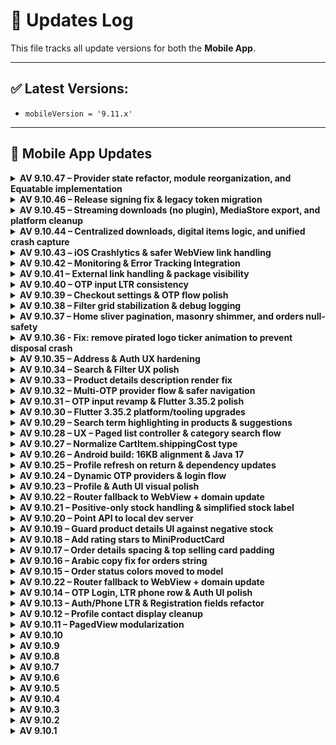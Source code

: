 # 🔄 Updates Log

This file tracks all update versions for both the **Mobile App**.

---

## ✅ Latest Versions:
- `mobileVersion = '9.11.x'`
---

## 📱 Mobile App Updates

<details>
<summary><strong>AV 9.10.47 – Provider state refactor, module reorganization, and Equatable implementation</strong></summary>

### State Management (Provider Refactor)

* **Refactored `HomePresenter` to `HomeProvider`** (`lib/presenter/home_presenter.dart` renamed to `lib/presenter/home_provider.dart`). This migrates the home screen state management from a single `ChangeNotifier` to a modular Provider pattern using **`context.read`** and **`context.select`**.
* Updated almost all widget usages across the application (home screen templates, cart provider, auth screens) to access data and logic via `HomeProvider`.
* Extracted banner management logic into three new dedicated widgets: **`HomeBannersOne`**, **`HomeBannersTwo`**, and **`HomeBannersThree`** for cleaner composition.

### Code Cleanup & Consistency

* **`emptyWidget` Constant:** Introduced a global constant **`const SizedBox emptyWidget = SizedBox();`** in `lib/app_config.dart`. This constant is used extensively to replace direct usages of `const SizedBox()` for improved consistency and minor performance gains.
* **Data Model `Equatable`:** Implemented the `Equatable` package on several major data models to ensure reliable object comparison:
    * `Category`
    * `FlashDealResponseDatum`
    * `Product` (in `product_mini_response.dart`)
    * `AIZSlider`
    * `CurrentRemainingTime`
    * `SingleBanner`

### API / Backend

* **No endpoint or schema changes.**

### Must Update (Stores)

* **No** — Internal architecture and client-side code refactoring only.
</details>



<details>
<summary><strong>AV 9.10.46 – Release signing fix & legacy token migration</strong></summary>

### Android (Build)

* **Release signing**: switch `buildTypes.release.signingConfig` from **debug** → **release** in `android/app/build.gradle` to ensure proper signing for Play builds.
* No changes to minSdk/targetSdk or ProGuard rules.

### App Config

* `AppConfig`:

  * Added docs for `DOMAIN_PATH` usage.
  * New optional key: **`oldTokenKey`** — allows one-time migration of a previously stored auth token from `SharedPreferences` (legacy apps) to the new auth flow.

### Flutter (Bootstrap & Auth)

* `main.dart`:

  * Imports `shared_preferences`, `AuthRepository`, status helpers, and models.
  * New bootstrap step **`_getUserData()`** (runs during startup) to migrate legacy tokens:

    * Reads `SharedPreferences[AppConfig.oldTokenKey]`.
    * If present, sets `access_token`, calls `AuthRepository().getUserByTokenResponse()`.
    * On success: removes old key, persists user via `AuthHelper.setUserData(...)`, calls `saveFCMToken()`.
    * On failure: clears user data and reports via `recordError(e, st)`.
* Non-blocking; if `oldTokenKey` is empty or missing, app proceeds normally.

### API / Backend

* **No endpoint or schema changes.**
* Token validation reuses existing **getUserByToken** endpoint.

### Must Update (Stores)

* **No** — build/signing correction and silent token migration only (no manifest/plist changes, no user-visible behavior).

</details>


<details>
<summary><strong>AV 9.10.45 – Streaming downloads (no plugin), MediaStore export, and platform cleanup</strong></summary>

### Android

* Removed **flutter\_downloader** providers/custom initializer from `AndroidManifest.xml`.
* Deleted plugin notification strings from `res/values` & `values-ar`.
* Implemented native saver via `MethodChannel("media_store_saver")` in **`MainActivity.kt`**:

  * Saves to **Public Downloads** using **MediaStore** on Android 10+ (scoped storage).
  * Pre-Q fallback copies to `Environment.DIRECTORY_DOWNLOADS`.
  * Supports subfolder: `Downloads/<AppName>`, proper MIME types, and sanitized filenames.

### iOS

* Removed **flutter\_downloader** registration from `AppDelegate.swift`.
* Purged related pods from `Podfile.lock`.

### Flutter — Download stack (plugin-free)

* New streaming downloader (no external package):

  * `helpers/download/download_service.dart` – **HttpClient** with progress, speed, ETA, pause/resume/cancel, resume when server supports `Accept-Ranges`.
  * `helpers/download/download_paths.dart` – base dirs (Android temp, iOS Documents).
  * `helpers/download/media_store_saver.dart` – bridge to Android saver.
  * `providers/download_provider.dart` – state management for a single download task.
  * `ui_elements/adaptive_download_tile.dart` – reusable UI (progress bar + controls).
  * `screens/orders/download_bill.dart` – invoice download button with spinner/success state.
* Integrations:

  * `PurchasedDigitalProductCard` now shows progress and **Pause / Resume / Cancel**.
  * `OrderDetails` uses `<DownloadBill orderId=...>` instead of inline logic.
* Cleaned `ApiRequest`: removed download responsibilities (kept to pure HTTP).

### Error handling & misc

* Switched catches to `catch (e, st)` and `recordError(e, st)` across touched files for better crash reports.
* `Btn.basic` gains `disabledBackgroundColor` to avoid unwanted disabled tint.

### i18n

* Added EN/AR keys: `pause`, `resume`, `cancel`, `downloaded`, `download_canceled`, `saved_to`, `invoice_downloaded`.

### Dependencies

* Dropped `flutter_downloader` from `pubspec.yaml`.
* Minor transitive updates (`analyzer`, `build_runner`, `clarity_flutter`, `go_router`, etc.).
* Flutter SDK constraint bumped to **>= 3.35.0**.

### API / Backend

* **No endpoint or schema changes**.

### Must Update (Stores)

* **No** — native/manifest changes and user-visible download behavior.</details>


<details>
<summary><strong>AV 9.10.44 – Centralized downloads, digital items logic, and unified crash capture</strong></summary>

### Flutter — Downloads & Error Reporting

* **Centralized file downloads** in `ApiRequest.downloadFile(endPoint)`:

  * Initializes `FlutterDownloader` (registers callback) and isolates safely.
  * Creates platform-appropriate **Download** directory and requests storage permission when needed.
  * Passes **auth/headers** via `commonHeader`.
  * Shows localized toasts: `"download_started"` / `"download_failed"`.
* Replaced ad-hoc download code with the centralized helper:

  * **OrderDetails**: `_downloadInvoice(int id)` → `ApiRequest.downloadFile("/invoice/download/$id")`.
  * **PurchasedDigitalProductCard**: direct call to `ApiRequest.downloadFile("/purchased-products/download/<id>")`.
* **Crash capture**: added `recordError(e, StackTrace.current)` in multiple catch blocks:

  * `aiz_summer_note.dart`, `paged_view.dart`, `map_location.dart`, `product_details.dart`,
    `navigation_service.dart`, `execute_and_handle_remote_errors.dart`.
* `main.dart`:

  * Uses `AppConfig.isDebugMode` for `FlutterDownloader.initialize`.
  * Registers global downloader callback.
  * **Clarity**: renamed & expanded to `setCustomUserDataClarity()`; now sets `userId` and tags:
    `id`, `name`, `email`, `phone`, `language`. Updated call sites.

### Cart & Checkout (Digital items)

* **`CartItem`**:

  * New field: `isDigital` (parsed from `"is_digital"`), defaults to `false`.
  * `maxQuantity` now `999999` for digital items; otherwise `min(upperLimit, _maxQty ?? upperLimit)`.
* **Cart UI**:

  * Adjusted padding and **hide quantity controls** when `item.isDigital == true`.
* **ShippingInfo**:

  * For digital items with `quantity == 1`, show `price_ucf: <price>` instead of `qty × price = total`.

### Product Details

* Description overlay refactor:

  * Replaced fixed `Positioned.fill` with **`AnimatedPositioned`** for smoother “view more/less” transitions.
  * Added error reporting around `runJavaScriptReturningResult`.

### i18n

* Added keys (EN/AR):

  * `"download_started"`, `"download_failed"`, `"Newest"`, `"Oldest"`, `"Smallest"`, `"Largest"`.
* **UploadFile** sort labels now localized via `.tr()`.

### Cleanups

* Removed duplicated platform download helpers and scattered downloader init.
* Minor imports alignment (`main.dart` & others).

### API / Backend

* **No endpoint or schema changes.**

### Must Update (Stores)

* **No** – runtime behavior only (downloads/error capture/i18n). No manifest/plist changes in this patch.

</details>





<details>
<summary><strong>AV 9.10.43 – iOS Crashlytics & safer WebView link handling</strong></summary>

### iOS
- Added **Firebase Crashlytics** integration:
  - Pod dependencies (`Firebase/Crashlytics`, `FirebaseSessions`, `FirebaseRemoteConfigInterop`).
  - Xcode build phase **“Firebase Crashlytics”** run script.
  - Set `DEBUG_INFORMATION_FORMAT` to **dwarf-with-dsym** to ensure symbolicated reports.
- `Info.plist`: added `facetime` to **LSApplicationQueriesSchemes**.

### Flutter (WebView & Navigation)
- `CommonWebviewScreen` & `ProductDetails`:
  - Do **not** intercept navigation during the **initial page load**.
  - Intercept external/deep links **after** `onPageFinished` only.
- `NavigationService.handleUrls(...)`:
  - Now returns `Future<bool>` (true when handled).
  - Deep links to `${AppConfig.DOMAIN_PATH}` are routed via `GoRouter`.
  - Ignores paths containing `/mobile-page` to allow router fallback pages to render inside WebView.
  - External URLs launched via `url_launcher`; errors surface via `SnackBar`.

### API / Backend
- No endpoint or schema changes.

### Must Update (Stores)
- **Yes** — iOS native build config + user-visible link handling behavior.

</details>


<details>
<summary><strong>AV 9.10.42 – Monitoring & Error Tracking Integration</strong></summary>

### Features
- Integrated **Firebase Crashlytics (NDK)** for fatal error reporting.
- Added **Sentry** for extended monitoring (optional via `sentry_dsn` from Business Settings).
- Added **Microsoft Clarity** session recording (optional via `clarity_project_id`).
- Unified error handler: forwards Flutter and platform errors to Crashlytics and Sentry.
- Clarity sets `user_id` or `temp_user_id` when available.

### API / Backend
- `BusinessSettingsData` now maps optional keys:
  - `"sentry_dsn"` → `sentryDSN`
  - `"clarity_project_id"` → `clarityProjectId`
- No existing endpoint schema changes.

### Must Update (Stores)
- **No** – adds new monitoring behavior and Crashlytics NDK.

</details>

<details>
<summary><strong>AV 9.10.41 – External link handling & package visibility</strong></summary>

### Android
- Added **package visibility** queries for `mailto:`, `sms:`, `tel:`, `http:`, and `https:` under `android/app/src/main/AndroidManifest.xml` to ensure `url_launcher` can resolve external handlers on Android 11+.
- No runtime permission changes.

### iOS
- Updated **LSApplicationQueriesSchemes** in `ios/Runner/Info.plist` to include `mailto`, `ms-outlook`, `googlegmail`, `tel`, `sms`, `http`, `https`, `comgooglemaps`, and `waze` for safer `canOpenURL` checks.

### Flutter
- Hardened `NavigationService.handleUrls()` logic:
  - Treats router-relative paths (e.g., `/product/1?ref=...`) as in-app routes.
  - Routes links with host **`${AppConfig.DOMAIN_PATH}`** via `GoRouter`.
  - Opens all other schemes/hosts externally via `url_launcher` with `LaunchMode.externalApplication`.
  - Preserves translated error message on invalid URLs.

### API / Backend
- No endpoint or schema changes.

### Must Update (Stores)
- **Yes** – manifest/plist changes + user-visible link handling.

</details>

<details>
<summary><strong>AV 9.10.40 – OTP input LTR consistency</strong></summary>

### Why
Users on RTL locales (e.g., Arabic) saw OTP cells flow right-to-left, which is confusing for numeric codes.

### Changes
- Force LTR for OTP entry by wrapping `Pinput` with `Directionality(textDirection: TextDirection.ltr)`.

### UX
- OTP digits always fill from left to right, across locales.

### API / Backend
- No endpoint or schema changes.

### Store update required?
- **Yes** (client-side UX fix).

</details>

<!-- Update the Latest Versions block if you keep it in-sync -->

<details>
<summary><strong>AV 9.10.39 – Checkout settings & OTP flow polish</strong></summary>

### UI/UX
- Checkout: Show optional `checkout_message` above payment methods (auto RTL/LTR).
- Address: Conditionally hide **Email** (`hide_email_checkout`) and **Postal Code** (`hide_postal_code_checkout`) fields; validation adapts accordingly.

### Auth / Flow
- Registration: When OTP is required but no provider selected, refresh OTP providers and prompt selection.
- Routing: Simplified mail verification gating in `AIZRoute` (broader coverage).

### Cart
- Totals parsing made null-safe for currency code/symbol.

### Guest Checkout
- Send `email` only if non-empty; safer form prefill.

### API / Backend
- No endpoint changes. Client now consumes new business settings keys:
  - `hide_email_checkout`, `hide_postal_code_checkout`, `checkout_message`.

### Must Update (Stores)
- **No** – client-side UI/flow only.
</details>

<details>
<summary><strong>AV 9.10.38 – Filter grid stabilization & debug logging</strong></summary>

### UI/UX
- Filter: Replaced `MasonryGridView.count` with `GridView.builder` + `SliverGridDelegateWithFixedCrossAxisCount(2)` and fixed `childAspectRatio = 0.63` (centralized in `AppDimensions.productGridChildAspectRatio`) to stabilize the layout and reduce masonry-related issues during load-more.

### Infra / Debug
- `ProductRepository.getFilteredProducts`: Added `dart:developer log()` to print the response body for easier troubleshooting during development.

### API / Backend
- No changes to endpoints or schema.

### Must Update (Stores)
- **No** – UI layout and logging only.
</details>


<details>
<summary><strong>AV 9.10.37 – Home sliver pagination, masonry shimmer, and orders null-safety</strong></summary>

### UX / Performance
- Replaced nested scrolls with true **sliver-based** *All Products* section.
- Infinite scroll now uses `NotificationListener<ScrollUpdateNotification>` + `paginationListener(ScrollMetrics)` with prefetch at **80%** of scroll extent.
- Centered overlay loading container; **Masonry sliver** shimmer placeholders while loading more.
- Replaced `WillPopScope` with `PopScope` across home templates for safer back navigation.

### Tech
- New `ShimmerHelper.buildProductSliverGridShimmer()` for sliver grids.
- New `HomeAllProductsSliver` widget (replaces `HomeAllProducts2`) and `allProductsSliver(...)` helper.
- Removed `mainScrollController` / per-grid controllers in favor of metrics-based pagination.
- Guarded duplicate fetch when at exact `maxScrollExtent`.

### Orders
- `OrderRepository.getOrderItems()` now returns **OrderItemResponse** instead of dynamic.
- `OrderDetails`: typed list, null-safety for fields, uses `StringHelper.direction` for product name, safer price string.
- `Order` model: added color for **picked_up** status.

### Lists
- `OrderList`: initial skeleton now scrollable; switched to `ListView.separated` with `AlwaysScrollableScrollPhysics`.

### API impact
- **None** (no endpoint/path changes).

### Store update
- must update in play store or apple store: **Yes** fixes a client-side crash/assertion (Products not get with pagination successfully in home ).
</details>

<details>
<summary><strong>AV 9.10.36 - Fix: remove pirated logo ticker animation to prevent disposal crash</strong></summary>

### Bugfix
- Removed bouncing animation for “pirated” logo to stop `_WidgetTicker` assertion during language changes and rapid navigation.
- Replaced `AnimatedBuilder` with a static image.
- Cleaned up all calls to `initPiratedAnimation` and controller disposals.

### API
- No changes.

### Must update (Stores)
- **Yes** — fixes a client-side crash/assertion.
</details>

<details>
<summary><strong>AV 9.10.35 – Address & Auth UX hardening</strong></summary>

### Highlights
- Safe back navigation with `PopScope`: fallback to Home when users cannot pop.
- Global `Directionality` at app root; removed redundant screen wrappers.
- Address workflow:
  - Awaited auth persistence to avoid race conditions.
  - Prefetch addresses post-login/OTP/registration/guest flows.
  - Auto-redirect to Address screen only when required; back can be blocked until a default address is set.
  - Immediate in-memory default address assignment on selection.
  - Logout now clears default address state.

### UI/UX
- Filter: compact sort dialog (RadioGroup), AppBar polish, consistent borders; better search suggestion subtitles and text direction.
- Blog list: prevent title overflow.
- Profile: correct text direction for name/phone, safer loading dialog context.
- Misc: Useful `backButton(onPressed)`, home app bar address tap fixed, pagination guard formatting.

### API / Backend
- No endpoint or schema changes.

### Must Update (Stores)
- **Yes** – fixes user-visible navigation/state issues after login and ensures address requirement flow works reliably.
</details>



<details>
<summary><strong>AV 9.10.34 – Search & Filter UX polish</strong></summary>

### Helpers
- Extracted `shimmerInGrid(int)` in `lib/helpers/shimmer_helper.dart` and reused in grids.

### Search
- `lib/repositories/search_repository.dart`
  - GET `${AppConfig.BASE_URL}/get-search-suggestions?query_key=<q>&type=<type>`
  - Header: `App-Language` now dynamic:
    - If `query_key` non-empty → `query_key.langCode`
    - Else → `app_language.$!`
  - Response schema unchanged. Expected codes: 200 / 4xx / 5xx (unchanged).

### Filter Screen
- Unified loading containers to show “no more …” only when data finished.
- Show shimmer placeholders at the end of lists while loading more.
- TypeAhead wired with controller and submit via `onSearch`.

### i18n
- No new keys. Stopped using `loading_more_*_ucf` in filter.

### Must Update (Stores)
- No.
</details>


<details>
<summary><strong>AV 9.10.33 – Product details description render fix</strong></summary>

### Bug Fix
- Ensure product **description** height is measured only **after** the HTML is injected and the first frame is rendered.
- Removed artificial delay from `getDescriptionHeight()` and eliminated early post-frame measure in `initState`.
- Effect: fixes cases where the description collapsed (height=0) and remained invisible on first open.

### UX / Stability
- `HomePresenter`: safer load-more condition when `totalAllProductData` is null.
- `MiniProductCard`: remove unused rating import/variable to keep `flutter analyze` clean.

### API / Store
- **No endpoint changes**.
- **must update in play store or apple store: yes** (fixing a Flutter client bug against a working endpoint).

</details>


<details>
<summary><strong>AV 9.10.32 – Multi-OTP provider flow & safer navigation</strong></summary>

### Auth / OTP
- Added optional OTP provider support across **registration**, **login**, **password reset**, and **guest checkout** flows.
- `Otp` screen now accepts `isPhone`, `emailOrPhone`, and initial `provider` and auto-submits on completion.
- Android: resilient SMS User Consent (retry on failure); iOS keeps one-time-code hint.
- Resend timer increased to **90s**.

### Routing / UX
- `AIZRoute.push/slideLeft/slideRight` extended to accept OTP context (`emailOrPhone`, `provider`, `isPhone`) and auto-redirect to OTP when needed.
- Error screen back behavior hardened: respects `Navigator.canPop(context)` before allowing pop.

### i18n
- New key: `please_select_otp_provider` (en/ar).

### API / Store
- **POST** `/auth/signup` — client optionally sends `"otp_provider"` when `mustOtp` is enabled. Expected: `200 OK` or validation errors.
- **GET** `/auth/resend_code` — now supports query `?otp_provider={type}` when provided. Expected: `200 OK` (boolean `result` + `message`).
- must update in play store or apple store: **no** (client-side flow & UX only; optional request fields).

### Notes
- **Breaking (internal):** Call sites that navigate to OTP should use the new `AIZRoute` signatures or pass `null`/`false` defaults.
- Widgets: new reusable `SelectOTPProviderWidget`; `OtpInputWidget` gains `isDigitOnly`.

</details>


<details>
<summary><strong>AV 9.10.31 – OTP input revamp & Flutter 3.35.2 polish</strong></summary>

### Auth / OTP
- Replaced `sms_autofill` with `pinput` + `smart_auth` (Android User Consent API).
- New `OtpInputWidget` and `OtpInputController` with auto-fill (Android) and iOS one-time-code hint.
- Added `otp_provider` field to password-forget flow; selectable provider UI.

### UX
- Highlight selected 3rd-party login option.
- `Loading.show(context, canPop)` to allow/deny dismiss; safer `close()`.

### Infra
- Logging via `dart:developer log` in API POST.

### API / Store
- Endpoint: `POST /auth/password/forget_request`—request may include `"otp_provider": "<provider-type>"`.
- must update in play store or apple store: **no** (feature-level changes without breaking endpoints).

</details>


<details>
<summary><strong>AV 9.10.30 – Flutter 3.35.2 platform/tooling upgrades</strong></summary>

### Build System
- Android: compileSdk **36**, AGP **8.6.0**, Kotlin **2.1.0**, Google Services **4.4.3**.
- iOS: MinimumOSVersion **13.0**, updated Runner scheme (LLDB init + GPU validation).

### Dependencies
- Firebase BoM **33.15.0**, `firebase-messaging` managed via BoM.
- Google Play Services Auth **21.3.0**.
- Dart `intl` **0.20.2**.

### Notes
- Regenerate lockfiles with `dart pub get` and `pod install`.

### API / Store
- No API changes.
- must update in play store or apple store: **no** (tooling upgrades only).

</details>

<details>
<summary><strong>AV 9.10.29 – Search term highlighting in products & suggestions</strong></summary>

### UX
- Highlight matching search terms in product names across Brand, Category, and Wishlist grids.
- TypeAhead suggestions now highlight the typed text (title + subtitle).
- No visual change when the search box is empty.

### Tech
- New reusable `HighlightedSearchedWord` widget powered by `highlight_text` (v1.8.0).
- `ProductCard` now accepts optional `searchedText` and callers pass current `_searchKey`.

### API impact
- None.

### Store update
- **No** (UI-only enhancement).

</details>

<details>
<summary><strong>AV 9.10.28 – UX – Paged list controller & category search flow</strong></summary>

### Frontend
- Added `PagedViewController` to control `PagedView` (refresh/reset/loadNextPage/jumpToTop).
- Improved `PagedView` lifecycle: safely jump to top before reloading first page to avoid Masonry layout assertions; re-attach controller on widget updates.
- Category products screen now uses `PagedViewController` + `Debouncer` and `PopScope` to provide smoother search and back navigation.

### API impact
- None.

### Store update
- **No** (internal UI/UX enhancements).
</details>

<details>
<summary><strong>AV 9.10.27 – Normalize CartItem.shippingCost type</strong></summary>

### Model
- Changed `CartItem.shippingCost` type from `int?` to `double?` with safe JSON parsing to accept both integer and floating values.

### Impact
- Internal refactor only; verified `CartItem.shippingCost` is **not referenced** anywhere else in the app (project-wide search across `lib/`).

### Store update
- **No** (non-user-facing model normalization; no behavioral change).

</details>

<details>
<summary><strong>AV 9.10.26 – Android build: 16KB alignment & Java 17</strong></summary>

### Build System
- Pin NDK r28 and upgraded AGP to 8.5.1 to support default 16KB zip alignment on uncompressed `.so` files.
- Moved Java/Kotlin to 17 (`sourceCompatibility`/`targetCompatibility`/`jvmTarget=17`).
- Enabled core library desugaring; added `com.android.tools:desugar_jdk_libs:2.1.4`.
- Set `packagingOptions.jniLibs.useLegacyPackaging=false` to keep modern packaging.
- Removed `jcenter()` from repositories.

### Notes
- No app code or API changes.
- Store update: **no** (build/infra only).
</details>


<details>
<summary><strong>AV 9.10.25 – Profile refresh on return & dependency updates</strong></summary>

### UX
- Enabled `onPopped(value)` after returning from `ProfileEdit` so the Profile screen refreshes user data immediately.

### Dependencies
- Bumped multiple packages (e.g., `permission_handler` 12.x, `share_plus` 11.x, `flutter_local_notifications` 19.x, `sign_in_with_apple` 7.x, `package_info_plus` 8.x, `image_picker` 1.2.0, etc.). See `pubspec.yaml`/`pubspec.lock` for exact versions.

### Notes
- No API changes.
- Store update: **no** (minor UX refresh + dependency bumps).
</details>




<details>
<summary><strong>AV 9.10.24 – Dynamic OTP providers & login flow</strong></summary>

### Features
- Added dynamic OTP login providers fetched at app startup.
- Login screen now renders provider-specific OTP buttons with icon (network or local fallback) and label.

### API
- **GET** `/api/v2/activated-otp-login` → returns list of providers (`id`, `type`, `send_otp_text`, `image`). Expected: `200 OK`, JSON array.
- **POST** `/api/v2/auth/send-otp` → request body now includes `"provider"`. Expected: `200 OK` with `LoginResponse` (`result`, `message`, ...).

### i18n
- Added `by` key used to show “By {provider}” on OTP login header.

### Notes
- No breaking changes to existing endpoints.
- Store update: **no** (feature uses new endpoints; client-side addition only).
</details>

<details>
<summary><strong>AV 9.10.23 – Profile & Auth UI visual polish</strong></summary>

### UI/UX
- Added a subtle shadow (`spreadRadius: 0.08`) to profile containers and the Auth UI form card.
- Streamlined the classified section visibility condition with login check.
- Reworked the privacy policy entry and gated the "Delete my account" section behind a divider only when logged in.

### Notes
- No API changes.
- Store update: **no** (visual tweaks only).
</details>

<details>
<summary><strong>AV 9.10.22 – Router fallback to WebView + domain update</strong></summary>

### Routing
- Added `errorPageBuilder` to `GoRouter` that opens unknown routes in `CommonWebviewScreen` with `backHome=true` and URL `${RAW_BASE_URL}/mobile-page{path}`.
- `CommonWebviewScreen` now intercepts navigation and forwards it to `NavigationService` (deep links use router; external links use `url_launcher`).
- Back behavior: go back within WebView if possible; otherwise navigate to `/`.

### Config
- Updated `DOMAIN_PATH` to `sellerwise.devefinance.com`.

### Tech
- `NavigationService.handleUrls` now supports `useGo` to choose between `context.go` and `context.push`.

### Notes
- No API path changes.
- Store update: **yes** (routing behavior visible to users).
</details>


<details>
<summary><strong>AV 9.10.21 – Positive-only stock handling & simplified stock label</strong></summary>

### Logic
- Added `NumEx.onlyPositive` to normalize negative numbers to zero.
- Product details now use a sanitized stock getter (`_s`) for `maxQuantity`.

### UI/UX
- Simplified stock label to use `_stock_txt` directly from backend, keeping red color when out of stock.

### Notes
- No API changes.
- Store update: **no** (internal helper + UI logic tweak).
</details>

<details>
<summary><strong>AV 9.10.20 – Point API to local dev server</strong></summary>

### Config
- `DOMAIN_PATH` set to `sellerwise.devefinance.com`.
- `RAW_BASE_URL` switched to `http://192.168.100.200:8080/devef` (overrides `PROTOCOL + DOMAIN_PATH`).
- Effective `BASE_URL`: `http://192.168.100.200:8080/devef/api/v2`.

### Notes
- No endpoint path changes; only the base URL changed.
- **Store update: yes** (changing the app’s API base requires shipping a new build).
- On Android 9+, ensure cleartext HTTP is allowed (e.g., `usesCleartextTraffic=true` or network security config).
</details>

<details>
<summary><strong>AV 9.10.19 – Guard product details UI against negative stock</strong></summary>

### UI/UX
- When `_stock < 0`, the product details screen now shows:
  - total price as `0`,
  - quantity field fixed to `0`,
  - left stock text as `0`,
  - “out of stock” label active,
  - add-to-cart button disabled (grey, no shadow).

### Notes
- No API changes.
- Store update: **no** (logic/UI safeguards only).
</details>


<details>
<summary><strong>AV 9.10.18 – Add rating stars to MiniProductCard</strong></summary>

### UI/UX
- Added star rating row to `MiniProductCard` using `RatingBarIndicator`.
- Reduced bottom padding of the name line from 6 to 0 to make room for stars.

### Tech
- Optional `rating` parameter (int) on `MiniProductCard`; internally clamped to 0–5.
- Reuses existing `flutter_rating_bar` dependency already present in the project.

### Notes
- No API changes.
- Store update: **no** (minor UI enhancement).
</details>
<details>
<summary><strong>AV 9.10.17 – Order details spacing & top selling card padding</strong></summary>

### UI/UX
- Added a small left padding for order status labels (“Order placed”, “Confirmed”, “On the way”, “Delivered”) to improve alignment in the timeline row.
- Reduced bottom padding from 14 to 10 in the Top Selling product card content.

### Notes
- No API changes.
- Store update: **no** (minor UI tweaks).
</details>
<details>
<summary><strong>AV 9.10.16 – Arabic copy fix for orders string</strong></summary>

### UI/UX
- Corrected Arabic translation for `your_ordered_all_lower` from "طلبت" to "طلباتك".

### Notes
- No API changes.
- Store update: **no** (copy-only change).
</details>

<details>
<summary><strong>AV 9.10.15 – Order status colors moved to model</strong></summary>

### UI/UX
- Consolidated payment/delivery color logic into the `Order` model (`paymentColor`, `deliveryColor`).
- Order list now uses model-provided colors instead of inline UI conditions.

### Tech
- Added `material.dart` import in the order mini response model.

### Notes
- No API changes.
- Store update: **no** (UI-only refactor).
</details><details>
<summary><strong>AV 9.10.22 – Router fallback to WebView + domain update</strong></summary>

### Routing
- Added `errorPageBuilder` to `GoRouter` that opens unknown routes in `CommonWebviewScreen` with `backHome=true` and URL `${RAW_BASE_URL}/mobile-page{path}`.
- `CommonWebviewScreen` now intercepts navigation and forwards it to `NavigationService` (deep links use router; external links use `url_launcher`).
- Back behavior: go back within WebView if possible; otherwise navigate to `/`.

### Config
- Updated `DOMAIN_PATH` to `sellerwise.devefinance.com`.

### Tech
- `NavigationService.handleUrls` now supports `useGo` to choose between `context.go` and `context.push`.

### Notes
- No API path changes.
- Store update: **yes** (routing behavior visible to users).
</details>



<details>
<summary><strong>AV 9.10.14 – OTP Login, LTR phone row & Auth UI polish</strong></summary>

### APIs (new)
- **POST** `/auth/send-otp` — Sends an OTP to the provided phone.
  - **Request (JSON)**: `{ "phone": string, "country_code": string, "identity_matrix": string, "temp_user_id": string }`
  - **Expected**: `200 OK` with `{ result, message, ... }`
  - **Errors**: `400/422` (validation), `401/429` (auth/rate limit)
- **POST** `/auth/verify-otp` — Verifies the OTP and logs the user in.
  - **Request (JSON)**: `{ "phone": string, "country_code": string, "otp_code": string, "identity_matrix": string, "temp_user_id": string, "device_info"?: object }`
  - **Expected**: `200 OK` with `LoginResponse` payload
  - **Errors**: `400/422` for invalid code

### UI/UX
- New **OTP** login provider (visible when `login_with_otp=1`).
- Phone input row is now **forced LTR** across locales.
- Unified third-party login icons via `LoginWith3rd` widget.
- Auth container uses `AlignmentDirectional` / `PositionedDirectional` and removes the outer `Directionality`.

### Settings
- Added `allowOTPLogin` and aggregated getter `otherLogins` in `BusinessSettingsData`.

### Notes
- No breaking changes to existing endpoints.
- Store update: **no** (feature addition only).
</details>




<details>
<summary><strong>AV 9.10.13 – Auth/Phone LTR & Registration fields refactor</strong></summary>

### UI/UX
- Phone input row now enforced as **LTR** regardless of app locale.
- Registration form fields refactored into a reusable `_SignUpField` to reduce duplication and keep consistent styling.

### Tech
- Reused existing input decorations, theme, and phone input widget.
- No API changes.

### Notes
- Requires Flutter version supporting `Column(spacing:)`; otherwise, replace with `SizedBox` spacing.
</details>


<details>
<summary><strong>AV 9.10.12 – Profile contact display cleanup</strong></summary>

### UI/UX
- **Profile**: prefer showing **Phone** if available; fallback to **Email**.
- **Profile Edit**: hide **Phone** block when empty; hide **Email** block when empty (no more empty fields).

### Infra / Widgets
- Reused existing `CustomInternationalPhoneNumberInput` and current input decorations/shadows.

### Notes
- No API changes.
- No store updates required.
</details>


<details>
<summary><strong>AV 9.10.11 – PagedView modularization</strong></summary>

### Infra / Widgets
- Split monolithic PagedView into separate files:
  - `lib/custom/paged_view/models/page_result.dart`
  - `lib/custom/paged_view/paged_view.dart`
  - `lib/helpers/grid_responsive.dart`
- Updated imports in:
  - `lib/screens/product/top_selling_products.dart`
  - `lib/screens/wholesales_screen.dart`
- UX/Perf: load-more triggers at bottom edge; prefetch when first page doesn't fill viewport.

### Notes
- No API changes.
- No store updates required.
</details>


<details>
<summary><strong>AV 9.10.10</strong></summary>

### Stability & Null-Safety
- **ClassifiedAdsResponse**: resilient JSON parsing (nullable `links`/`meta`, strict `success`, empty list when `data` isn't a List).
- **UserInfoResponse**: same guards; strict boolean `success`.
- **ProfileRepository.getUserInfoResponse()**: return type → `UserInfoResponse` (was `dynamic`).
- **My Classified Ads**: null-safe checks before accessing first element.
- **Guest Checkout / Map**: null-safe `animateCamera` with controller existence check.
- **Profile screen**: show Classifieds entry only if feature enabled **and** user is logged in.

### Notes
- **No API changes** → _no MUST UPDATE_ for server.
- Suggested app version: `9.10.10+91010`.
</details>


<details>
<summary><strong>AV 9.10.9</strong></summary>

### Widgets / Infra
- New generic **`PagedView<T>`** with infinite scroll, pull-to-refresh, and flexible layouts (**list / grid / masonry**).
- Supports `preloadTriggerFraction`, custom `itemBuilder`, `loadingItemBuilder`, `emptyBuilder`, and scroll `physics`.
- Grid tuning via `gridCrossAxisCount`, `gridAspectRatio`, `gridMainAxisExtent`. Sliver-based for performance.

### Product Screens
- **TopSellingProducts** migrated to `PagedView<Product>`; single-shot fetch (`hasMore=false`), masonry 2-col, shimmer placeholders.
- **Wholesale** screen migrated to `PagedView<Product>` with real paging via `getWholesaleProducts(page)`; shimmer while loading more.
- Wholesale badge now shows **only if**: wholesale addon installed **and** `BusinessSettingsData.showWholesaleLabel` is true.

### Models
- `BusinessSettingsData`: add `showWholesaleLabel` (maps backend key `wholesale_lable == "1"`).
- `ProductMiniResponse`: `success` -> **required non-nullable bool**; JSON parsed with `json["success"] == true`.

### UI
- `ShimmerHelper`: add `loadingItemBuilder(int index)` helper.
- `MyTheme`: normalize color fields; prefer `const` where safe.

### Notes
- **No API endpoint changes** → _no MUST UPDATE_ for server.
- Suggested app version: `9.10.9+91009`.
</details>


<details>
<summary><strong>AV 9.10.8</strong></summary>

### Config
- **RAW_BASE_URL** now points to local dev server: `http://192.168.100.200:8080/devef` (dynamic domain commented).  
  ⚠️ Dev-only — revert before production.

### Repository / API
- `getWholesaleProducts` now accepts `int page` and calls `/wholesale/all-products?page={page}`.

### Wholesale Screen
- Implemented **pagination + infinite scroll** (prefetch at ~70%), **pull-to-refresh**, and **shimmer** placeholders while loading more.
- Replaced `FutureBuilder` with state-driven flow (`page`, `_isLoading`, `_isLoadingMore`, `_hasMoreProducts`).
- Fixed item count/index issues; proper controller disposal; extracted `AppBar` builder.

### Product Details
- **pkg price** line: show strikethrough **only if discounted** (`firstPrice != price`) to avoid false strikes.

### Notes
- Suggested app version: `9.10.8+91008`.
</details>


<details>
<summary><strong>AV 9.10.7</strong></summary>

### Android
- AGP → **8.1.1** (settings.gradle).
- Temporarily use **debug signing** for `release` (testing only).
- Ensure **AndroidX** & **Jetifier** enabled.

### iOS
- `firebase_core` → **3.15.2**, `firebase_messaging` → **15.2.10**.
- Added `geolocator_apple`, `sms_autofill`.

### Dependencies
- Added: `geolocator`, `geolocator_android`.
- Updates: `go_router` **16.1.0**, `http` **1.5.0**, `google_maps_flutter*`, `webview_flutter*`, `shared_preferences_android`, etc.

### Location & Maps
- New `HandlePermissions.getCurrentLocation()` (Geolocator) with denied/forever/service-off handling.
- Map: auto-center to GPS if no coords, **myLocationEnabled**, recenter **FAB**, smooth camera, safer placemark try/catch.

### UI/UX
- `Btn.basic`: new `isLoading` (disables press + themed disabled color).
- Loading bar height **36 → 40**.
- Map pin tinted with theme; action bar lifted to avoid FAB overlap.

### Notes
- Suggest `version: 9.10.7+91007` in `pubspec.yaml`.
- **Before production**: restore `release { signingConfig signingConfigs.release }`.
</details>



<details>
<summary><strong>AV 9.10.6</strong></summary>

- Improved shared value loading (`user_id`, `is_logged_in`) in `main.dart`.
- Added conditional headers (`user_id`, `device_info`) to Business Settings API.
- Added error handling to `getProductDetails()` with translated fallback message.
- Handled product detail API failure:
  - Added `errorMessage` state.
  - Displayed `CustomErrorWidget` on failure.
  - Prevented rendering of bottom app bar when product is invalid.
- Handled seller image failure using `imageErrorBuilder`.
- Fixed wishlist logic with proper boolean check.
- Conditionally rendered flash deal in profile screen.
- Marked review submit failures with `isError: true`.

</details>


<details>
<summary><strong>AV 9.10.5</strong></summary>

- Added a `Loading.isLoading` getter to prevent showing duplicate loading dialogs.
- Improved **loading behavior** during:
  - Registration
  - Adding a new address
- Integrated `OneContext` for global context handling in registration and address flows.
- Fixed potential null/empty issues with the email field during sign-up.
- Enhanced `commonHeader` to include `Authorization` header if access token is available.
- Ensured cart data is fetched when returning to home screen via `HomePresenter`.
- Improved UI consistency by calling `reset()` before re-fetching home data.

</details>


<details>
<summary><strong>AV 9.10.4</strong></summary>

- Integrated **sms_autofill** package to support automatic SMS code detection during password reset.
- Updated password reset flow:
  - `getPasswordForgetResponse()` now requires `app_signature`.
  - Auto-fills OTP code using `CodeAutoFill` and `TextFieldPinAutoFill`.
- Extended OTP timer duration from 20 to 90 seconds.
- Fixed minor formatting issues and improved error handling in password reset process.
- Added safety around `device_info` usage with better spacing and conditionals.

</details>


<details>
<summary><strong>AV 9.10.3</strong></summary>

- Added a confirmation dialog when changing the default address if **sellerWiseShipping** is enabled, warning users that the cart will be cleared.
- Integrated `ShippingInfo` screen dynamically based on business setting instead of always using `SelectAddress`.
- Enhanced safety by switching from `double.parse()` to `double.tryParse()` in the `ShippingCostResponse` model to prevent crashes.
- Added new localization key: `change_default_address_make_cart_empty` (Arabic + English).

</details>


<details>
<summary><strong>AV 9.10.2</strong></summary>

- Implemented a new layout and functionality for the **wholesale** system across the entire app.
- Improved user experience on the product details screen.
</details>


<details>
<summary><strong>AV 9.10.1</strong></summary>

- Fixed a login issue that occurred under poor network conditions.
- Improved automatic language loading from the server.
</details>